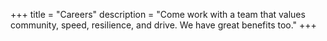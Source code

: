 +++
title = "Careers"
description = "Come work with a team that values community, speed, resilience, and drive. We have great benefits too."
+++
